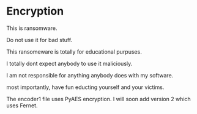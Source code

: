 # Encryption
This is ransomware.

Do not use it for bad stuff.

This ransomeware is totally for educational purpuses.

I totally dont expect anybody to use it maliciously.

I am not responsible for anything anybody does with my software.

most importantly, have fun educting yourself and your victims.

The encoder1 file uses PyAES encryption. I will soon add version 2 which uses Fernet.
